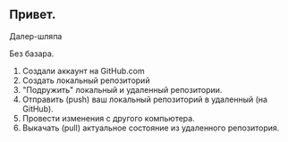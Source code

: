 ## Привет.


Далер-шляпа

Без базара.

1. Создали аккаунт на GitHub.com
2. Создать локальный репозиторий
3. "Подружить" локальный и удаленный репозитории.
4. Отправить (push) ваш локальный  репозиторий в удаленный (на GitHub).
5. Провести изменения с другого компьютера.
6. Выкачать (pull) актуальное состояние из удаленного репозитория.
